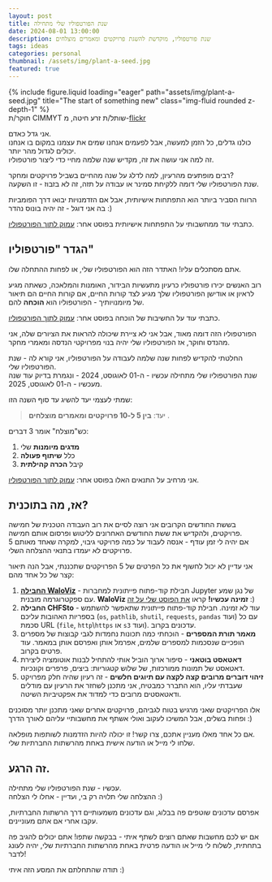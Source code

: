 ```yaml
---
layout: post
title: שנת הפורטפוליו שלי מתחילה
date: 2024-08-01 13:00:00
description: שנת פורטפוליו, מוקדשת להשגת פרויקטים ומאמרים מוצלחים
tags: ideas
categories: personal
thumbnail: /assets/img/plant-a-seed.jpg
featured: true
---
```


<div class="row">
    <div class="col-sm mt-3 mt-md-0">
        {% include figure.liquid loading="eager" path="assets/img/plant-a-seed.jpg" title="The start of something new" class="img-fluid rounded z-depth-1" %}
    </div>
</div>
<div class="caption">
    חוקר/ת CIMMYT שותל/ת זרע חיטה, מ-<a href="https://www.flickr.com/photos/cimmyt/8208414846">flickr</a>
</div>

אני גדל כאדם.  
כולנו גדלים, כל הזמן למעשה, אבל לפעמים אנחנו שמים את עצמנו במקום בו אנחנו יכולים לגדול מהר יותר.  
זה למה אני עושה את זה, מקדיש שנה שלמה מחיי כדי ליצור פורטפוליו.

רבים מופתעים מהרעיון, למה לדלג על שנה מהחיים בשביל פרויקטים ומחקר?  
שנת הפורטפוליו שלי דומה ללקיחת סמינר או עבודה על תזה, זה לא בזבוז - זו השקעה.

הרווח הסביר ביותר הוא התפתחות אישיותית, אבל אם הזדמנויות יבואו דרך הפומביות בה אני דוגל - זה יהיה בונוס נהדר :)

כתבתי עוד ממחשבותי על התפתחות אישיותית בפוסט אחר: [עמוק לתוך הפורטפוליו](../portfolio-deeper#פילוסופיה-על-התפתחות-אישיותית).

## הגדר "פורטפוליו"

אתם מסתכלים עליו! האתדר הזה הוא הפורטפוליו שלי, או לפחות ההתחלה שלו.

רוב האנשים יכירו פורטפוליו כרעיון מתעשיות הבידור, האומנות והמלאכה, כשאתה מגיע לראיון או אודישן הפורטפוליו שלך מגיע לצד קורות החיים, אם קורות החיים הם תיאור של מיומנויותיך - הפורטפוליו הוא **הוכחה** להם.

כתבתי עוד על החשיבות של הוכחה בפוסט אחר: [עמוק לתוך הפורטפוליו](../portfolio-deeper#חובת-ההוכחה-של-המקצוען).

הפורטפוליו הזה דומה מאוד, אבל אני לא ציירת שיכולה להראות את הציורים שלה, אני מהנדס וחוקר, אז הפורטפוליו שלי יהיה בנוי מפרויקטי הנדסה ומאמרי מחקר.

החלטתי להקדיש לפחות שנה שלמה לעבודה על הפורטפוליו, אני קורא לה - שנת הפורטפוליו שלי.  
שנת הפורטפוליו שלי מתחילה עכשיו - ה-01 לאוגוסט, 2024 - ונגמרת בדיוק עוד שנה מעכשיו - ה-01 לאוגוסט, 2025.

שמתי לעצמי יעד להשיג עד סוף השנה הזו:

> יעד: **בין 5 ל-10 פרויקטים ומאמרים מוצלחים** .

כש"מוצלח" אומר 3 דברים:

1. **מדגים מיומנות** שלי
2. כלל **שיתוף פעולה**
3. קיבל **הכרה קהילתית**

אני מרחיב על התנאים האלו בפוסט אחר: [עמוק לתוך הפורטפוליו](../portfolio-deeper#תנאי-ההצלחה-שלי).

## אז, מה בתוכנית?

בששת החודשים הקרובים אני רוצה לסיים את רוב העבודה הטכנית של חמישה פרויקטים, ולהקדיש את ששת החודשים האחרונים לליטוש ופרסום אותם חמישה.  
אם יהיה לי זמן עודף - אנסה לעבוד על כמה פרויקטי גיבוי, למקרה שאחד מאותם 5 פרויקטים לא יעמדו בתנאי ההצלחה השלי.

אני עדיין לא יכול לחשוף את כל הפרטים של 5 הפרויקטים שתכננתי, אבל הנה תיאור קצר של כל אחד מהם:

1. [**החבילה WaloViz**](https://waloviz.com) - חבילת קוד-פתוח פייתונית למחברות Jupyter של נגן שמע עם ספקטרוגרמה מובנית. **WaloViz זמינה עכשיו!** קראו [את הפוסט שלי על זה](../waloviz-out) :)
2. **החבילה CHFSto** - עוד לא זמינה. חבילת קוד-פתוח פייתונית שתאפשר להשתמש בספריות האהובות עליכם (`os`, `pathlib`, `shutil`, `requests`, `pandas` ועוד) עם כל סכמת URL (`file`, `http`\\`https` או `s3` ועוד). עדכונים בקרוב.
3. **מאמר תורת המספרים** - הוכחתי כמה תכונות נחמדות לגבי קבוצות של מספרים הופכיים שנסכמות למספרים שלמים, אפרמל אותן ואפרסם אותן במאמר. עוד פרטים בקרוב.
4. **דאטאסט בוטאני** - סיפור ארוך הוביל אותי להתחיל לבנות אוטומציה ליצירת דאטאסט של תמונות ממורכזות, של שלוש קטגוריות: ביצים, פרפרים וקונכיות.
5. **זיהוי דוברים מרובים קצה לקצה עם תיוגים חלשים** - זה רעיון שהיה חלק מפרויקט שעבדתי עליו, הוא התברר כמבטיח, אני מתכנן לשחזר את הרעיון עם מודלים ודאטאסטים מרובים כדי למדוד את אפקטיביות השיטה.

אלו הפרויקטים שאני מרגיש בטוח לגביהם, פרויקטים אחרים שאני מתכנן יותר מסוכנים ופחות בשלים, אבל המשיכו לעקוב ואולי אשתף את מחשבותיי עליהם לאורך הדרך :)

אם כל אחד מאלו מעניין אתכם, צרו קשר! זו יכולה להיות הזדמנות לשותפות מופלאה.  
שלחו לי מייל או הודעה אישית באחת מהרשתות החברתיות שלי.

## זה הרגע.

עכשיו - שנת הפורטפוליו שלי מתחילה.  
ההצלחה שלי תלויה רק בי, ועדיין - אחלו לי הצלחה :)

אפרסם עדכונים שוטפים פה בבלוג, וגם עדכונים משמעותיים דרך הרשתות החברתיות, עקבו אחרי אם אתם מעוניינים.

אם יש לכם מחשבות שאתם רוצים לשתף איתי - בבקשה שתפו! אתם יכולים להגיב פה בתחתית, לשלוח לי מייל או הודעה פרטית באחת מהרשתות החברתיות שלי, יהיה לעונג לדבר!

תודה שהתחלתם את המסע הזה איתי :)
